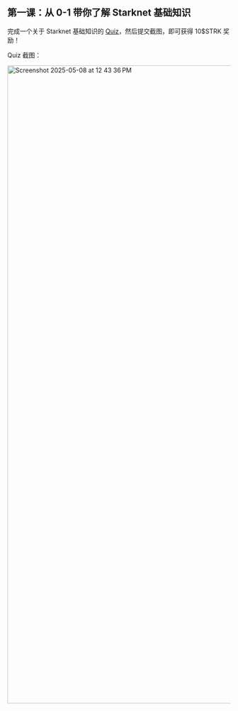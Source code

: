 ## 第一课：从 0-1 带你了解 Starknet 基础知识

完成一个关于 Starknet 基础知识的 [Quiz](https://openbuild.xyz/quiz/2025041601)，然后提交截图，即可获得 10\$STRK 奖励！

Quiz 截图： 

<img width="1440" alt="Screenshot 2025-05-08 at 12 43 36 PM" src="https://github.com/user-attachments/assets/0f34cda7-00a5-44cf-b861-fd089b793242" />
